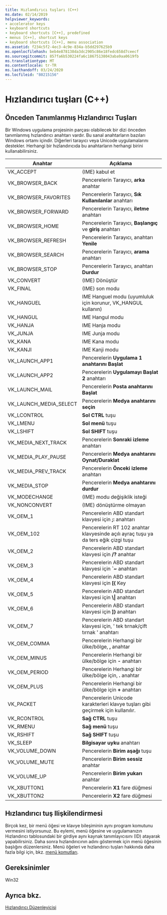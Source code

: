 ```yaml
---
title: Hızlandırıcı tuşları (C++)
ms.date: 02/14/2019
helpviewer_keywords:
- accelerator keys
- keyboard shortcuts
- keyboard shortcuts [C++], predefined
- menus [C++], shortcut keys
- keyboard shortcuts [C++], menu association
ms.assetid: f234c5f2-4ec3-4c9e-834a-b5dd297625b9
ms.openlocfilehash: beb4e878138da3dc2905c86e18fedc658d7ceecf
ms.sourcegitcommit: 857fa6b530224fa6c18675138043aba9aa0619fb
ms.translationtype: MT
ms.contentlocale: tr-TR
ms.lasthandoff: 03/24/2020
ms.locfileid: "80215156"
---
```

# <a name="accelerator-keys-c"></a>Hızlandırıcı tuşları (C++)

## <a name="predefined-accelerator-keys"></a>Önceden Tanımlanmış Hızlandırıcı Tuşları

Bir Windows uygulama projesinin parçası olabilecek bir dizi önceden tanımlanmış hızlandırıcı anahtarı vardır. Bu sanal anahtarların bazıları Windows ortamı içindir. Diğerleri tarayıcı veya Unicode uygulamalarını destekler. Herhangi bir hızlandırıcıda bu anahtarların herhangi birini kullanabilirsiniz.

|Anahtar|Açıklama|
|---------|-----------------|
|VK_ACCEPT|(IME) kabul et|
|VK_BROWSER_BACK|Pencerelerin Tarayıcı, **arka** anahtar|
|VK_BROWSER_FAVORITES|Pencerelerin Tarayıcı, **Sık Kullanılanlar** anahtarı|
|VK_BROWSER_FORWARD|Pencerelerin Tarayıcı, **iletme** anahtarı|
|VK_BROWSER_HOME|Pencerelerin Tarayıcı, **Başlangıç** ve **giriş** anahtarı|
|VK_BROWSER_REFRESH|Pencerelerin Tarayıcı, anahtarı **Yenile**|
|VK_BROWSER_SEARCH|Pencerelerin Tarayıcı, **arama** anahtarı|
|VK_BROWSER_STOP|Pencerelerin Tarayıcı, anahtarı **Durdur**|
|VK_CONVERT|(IME) Dönüştür|
|VK_FINAL|(IME) son modu|
|VK_HANGUEL|IME Hanguel modu (uyumluluk için korunur, VK_HANGUL kullanın)|
|VK_HANGUL|IME Hangul modu|
|VK_HANJA|IME Hanja modu|
|VK_JUNJA|IME Junja modu|
|VK_KANA|IME Kana modu|
|VK_KANJI|IME Kanji modu|
|VK_LAUNCH_APP1|Pencerelerin **Uygulama 1 anahtarını Başlat**|
|VK_LAUNCH_APP2|Pencerelerin **Uygulamayı Başlat 2** anahtarı|
|VK_LAUNCH_MAIL|Pencerelerin **Posta anahtarını Başlat**|
|VK_LAUNCH_MEDIA_SELECT|Pencerelerin **Medya anahtarını seçin**|
|VK_LCONTROL|**Sol CTRL** tuşu|
|VK_LMENU|**Sol menü** tuşu|
|VK_LSHIFT|**Sol SHIFT** tuşu|
|VK_MEDIA_NEXT_TRACK|Pencerelerin **Sonraki izleme** anahtarı|
|VK_MEDIA_PLAY_PAUSE|Pencerelerin **Medya anahtarını Oynat/Duraklat**|
|VK_MEDIA_PREV_TRACK|Pencerelerin **Önceki izleme** anahtarı|
|VK_MEDIA_STOP|Pencerelerin **Medya anahtarını durdur**|
|VK_MODECHANGE|(IME) modu değişiklik isteği|
|VK_NONCONVERT|(IME) dönüştürme olmayan|
|VK_OEM_1|Pencerelerin ABD standart klavyesi için **;:** anahtarı|
|VK_OEM_102|Pencerelerin RT 102 anahtar klavyesinde açılı ayraç tuşu ya da ters eğik çizgi tuşu|
|VK_OEM_2|Pencerelerin ABD standart klavyesi için **/?** anahtar|
|VK_OEM_3|Pencerelerin ABD standart klavyesi için **`~** anahtarı|
|VK_OEM_4|Pencerelerin ABD standart klavyesi için **[{** Key|
|VK_OEM_5|Pencerelerin ABD standart klavyesi için **\\&#124;**  anahtarı|
|VK_OEM_6|Pencerelerin ABD standart klavyesi için **]}** anahtarı|
|VK_OEM_7|Pencerelerin ABD standart klavyesi için, ' tek tırnak/çift tırnak ' anahtarı|
|VK_OEM_COMMA|Pencerelerin Herhangi bir ülke/bölge, **,** anahtar|
|VK_OEM_MINUS|Pencerelerin Herhangi bir ülke/bölge için **-** anahtarı|
|VK_OEM_PERIOD|Pencerelerin Herhangi bir ülke/bölge için, **.** anahtar|
|VK_OEM_PLUS|Pencerelerin Herhangi bir ülke/bölge için **+** anahtarı|
|VK_PACKET|Pencerelerin Unicode karakterleri klavye tuşları gibi geçirmek için kullanılır.|
|VK_RCONTROL|**Sağ CTRL** tuşu|
|VK_RMENU|**Sağ menü** tuşu|
|VK_RSHIFT|**Sağ SHIFT** tuşu|
|VK_SLEEP|**Bilgisayar uyku** anahtarı|
|VK_VOLUME_DOWN|Pencerelerin **Birim aşağı** tuşu|
|VK_VOLUME_MUTE|Pencerelerin **Birim sessiz** anahtar|
|VK_VOLUME_UP|Pencerelerin **Birim yukarı** anahtar|
|VK_XBUTTON1|Pencerelerin **X1** fare düğmesi|
|VK_XBUTTON2|Pencerelerin **X2** fare düğmesi|

## <a name="accelerator-key-association"></a>Hızlandırıcı tuş Ilişkilendirmesi

Birçok kez, bir menü öğesi ve klavye bileşiminin aynı program komutunu vermesini istiyorsunuz. Bu eylemi, menü öğesine ve uygulamanızın Hızlandırıcı tablosundaki bir girdiye aynı kaynak tanımlayıcısını (ID) atayarak yapabilirsiniz. Daha sonra hızlandırıcının adını göstermek için menü öğesinin başlığını düzenlersiniz. Menü öğeleri ve hızlandırıcı tuşları hakkında daha fazla bilgi için, bkz. [menü komutları](../windows/associating-a-menu-command-with-an-accelerator-key.md).

## <a name="requirements"></a>Gereksinimler

Win32

## <a name="see-also"></a>Ayrıca bkz.

[Hızlandırıcı Düzenleyicisi](../windows/accelerator-editor.md)<br/>
